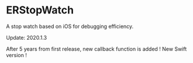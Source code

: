 ERStopWatch
===========

A stop watch based on iOS for debugging efficiency. 

Update: 2020.1.3

After 5 years from first release, new callback function is added !
New Swift version !
